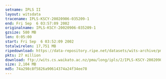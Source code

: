 ```yaml
---
setname: IPLS II
layout: witsdata
tracename: IPLS-KSCY-20020906-035209-1
end: Fri Sep  6 03:57:09 2002
originalname: IPLS-KSCY-20020906-035209-1
gzsize: 580 MB
len: 0:05:00
start: Fri Sep  6 03:52:09 2002
totalwirelen: 17,751 MB
ripedownload: https://data-repository.ripe.net/datasets/wits-archive/pma/long/ipls/2/IPLS-KSCY-20020906-035209-1.gz
pkts: 27 million
download: ftp://wits.cs.waikato.ac.nz/pma/long/ipls/2/IPLS-KSCY-20020906-035209-1.gz
size: 2,104 MB
md5: 74a298c8f5826a90614374a24f34ee78
---
```

